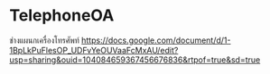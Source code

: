 # TelephoneOA
ช่างแผนกเครื่องโทรศัพท์
https://docs.google.com/document/d/1-1BpLkPuFlesOP_UDFvYeOUVaaFcMxAU/edit?usp=sharing&ouid=104084659367456676836&rtpof=true&sd=true
